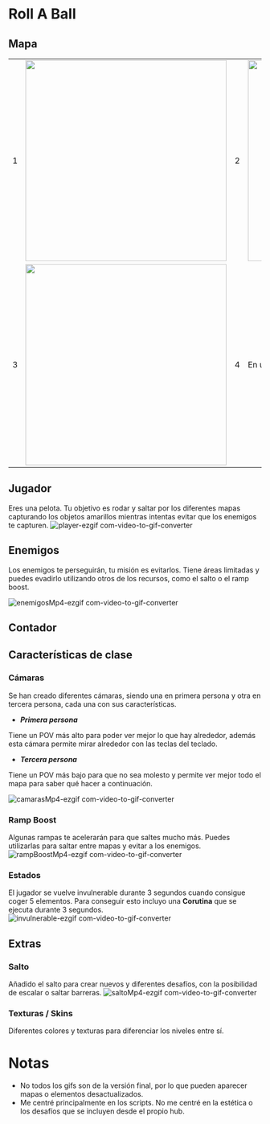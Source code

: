 # Roll A Ball
## Mapa
|   |                                                                                                        |   |            |
| - | ------------------------------------------------------------------------------------------------------ | - | ---------- |
| 1 | <img src="https://github.com/user-attachments/assets/1c476b76-7828-4d6f-b796-1d3e4becb5b7" height="400" width="400">| 2 | <img src="https://github.com/user-attachments/assets/5ea9154c-0c20-47c8-9076-a4528fb7ee8d" height="400" width="400"> |
| 3 | <img src="https://github.com/user-attachments/assets/0280c7b5-8ece-4a9d-a65a-018543d34b9d" height="400" width="400">| 4 | En un futuro |

## Jugador
Eres una pelota. Tu objetivo es rodar y saltar por los diferentes mapas capturando los objetos amarillos mientras intentas evitar que los enemigos te capturen.
![player-ezgif com-video-to-gif-converter](https://github.com/user-attachments/assets/de4405ae-9d78-4270-8a5b-026a090727dc)


## Enemigos
Los enemigos te perseguirán, tu misión es evitarlos. Tiene áreas limitadas y puedes evadirlo utilizando otros de los recursos, como el salto o el ramp boost.

![enemigosMp4-ezgif com-video-to-gif-converter](https://github.com/user-attachments/assets/a0a22d60-01de-4d37-a3d0-2f1cbc12e136)

## Contador

## Características de clase
### Cámaras
Se han creado diferentes cámaras, siendo una en primera persona y otra en tercera persona, cada una con sus características.

- ***Primera persona***

Tiene un POV más alto para poder ver mejor lo que hay alrededor, además esta cámara permite mirar alrededor con las teclas del teclado.

- ***Tercera persona***

Tiene un POV más bajo para que no sea molesto y permite ver mejor todo el mapa para saber qué hacer a continuación.

![camarasMp4-ezgif com-video-to-gif-converter](https://github.com/user-attachments/assets/bb2a2e44-4916-4531-a16f-9cceb2eb347a)


### Ramp Boost
Algunas rampas te acelerarán para que saltes mucho más. Puedes utilizarlas para saltar entre mapas y evitar a los enemigos.
![rampBoostMp4-ezgif com-video-to-gif-converter](https://github.com/user-attachments/assets/3043c020-fed2-49a2-b53e-2e7e50f50fe0)

### Estados
El jugador se vuelve invulnerable durante 3 segundos cuando consigue coger 5 elementos. Para conseguir esto incluyo una **Corutina** que se ejecuta durante 3 segundos.
![invulnerable-ezgif com-video-to-gif-converter](https://github.com/user-attachments/assets/1fcfc703-ffcb-4412-8672-52887d3929ac)


## Extras
### Salto
Añadido el salto para crear nuevos y diferentes desafíos, con la posibilidad de escalar o saltar barreras.
![saltoMp4-ezgif com-video-to-gif-converter](https://github.com/user-attachments/assets/a4014e58-e1fd-403b-8633-d85f6353a2d0)

### Texturas / Skins
Diferentes colores y texturas para diferenciar los niveles entre sí.

# Notas
* No todos los gifs son de la versión final, por lo que pueden aparecer mapas o elementos desactualizados.
* Me centré principalmente en los scripts. No me centré en la estética o los desafíos que se incluyen desde el propio hub.

